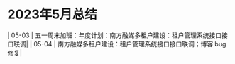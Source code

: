 # 2023年5月总结

| 05-03 | 五一周末加班：年度计划：南方融媒多租户建设：租户管理系统接口接口联调|
| 05-04 | 南方融媒多租户建设：租户管理系统接口接口联调；博客 bug 修复|